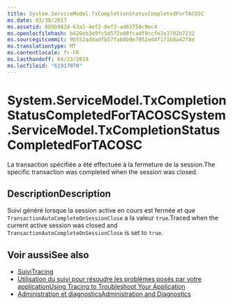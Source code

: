 ```yaml
---
title: System.ServiceModel.TxCompletionStatusCompletedForTACOSC
ms.date: 03/30/2017
ms.assetid: 089b982d-63a1-4ef2-8ef2-ad83758c9ec4
ms.openlocfilehash: b426eb3e9fc5d572e08fcadf9ccfe2e3702b7232
ms.sourcegitcommit: 9b552addadfb57fab0b9e7852ed4f1f1b8a42f8e
ms.translationtype: MT
ms.contentlocale: fr-FR
ms.lasthandoff: 04/23/2019
ms.locfileid: "61917070"
---
```

# <a name="systemservicemodeltxcompletionstatuscompletedfortacosc"></a><span data-ttu-id="1f148-102">System.ServiceModel.TxCompletionStatusCompletedForTACOSC</span><span class="sxs-lookup"><span data-stu-id="1f148-102">System.ServiceModel.TxCompletionStatusCompletedForTACOSC</span></span>
<span data-ttu-id="1f148-103">La transaction spécifiée a été effectuée à la fermeture de la session.</span><span class="sxs-lookup"><span data-stu-id="1f148-103">The specific transaction was completed when the session was closed.</span></span>  
  
## <a name="description"></a><span data-ttu-id="1f148-104">Description</span><span class="sxs-lookup"><span data-stu-id="1f148-104">Description</span></span>  
 <span data-ttu-id="1f148-105">Suivi généré lorsque la session active en cours est fermée et que `TransactionAutoCompleteOnSessionClose` a la valeur `true`.</span><span class="sxs-lookup"><span data-stu-id="1f148-105">Traced when the current active session was closed and `TransactionAutoCompleteOnSessionClose` is set to `true`.</span></span>  
  
## <a name="see-also"></a><span data-ttu-id="1f148-106">Voir aussi</span><span class="sxs-lookup"><span data-stu-id="1f148-106">See also</span></span>

- [<span data-ttu-id="1f148-107">Suivi</span><span class="sxs-lookup"><span data-stu-id="1f148-107">Tracing</span></span>](../../../../../docs/framework/wcf/diagnostics/tracing/index.md)
- [<span data-ttu-id="1f148-108">Utilisation du suivi pour résoudre les problèmes posés par votre application</span><span class="sxs-lookup"><span data-stu-id="1f148-108">Using Tracing to Troubleshoot Your Application</span></span>](../../../../../docs/framework/wcf/diagnostics/tracing/using-tracing-to-troubleshoot-your-application.md)
- [<span data-ttu-id="1f148-109">Administration et diagnostics</span><span class="sxs-lookup"><span data-stu-id="1f148-109">Administration and Diagnostics</span></span>](../../../../../docs/framework/wcf/diagnostics/index.md)

